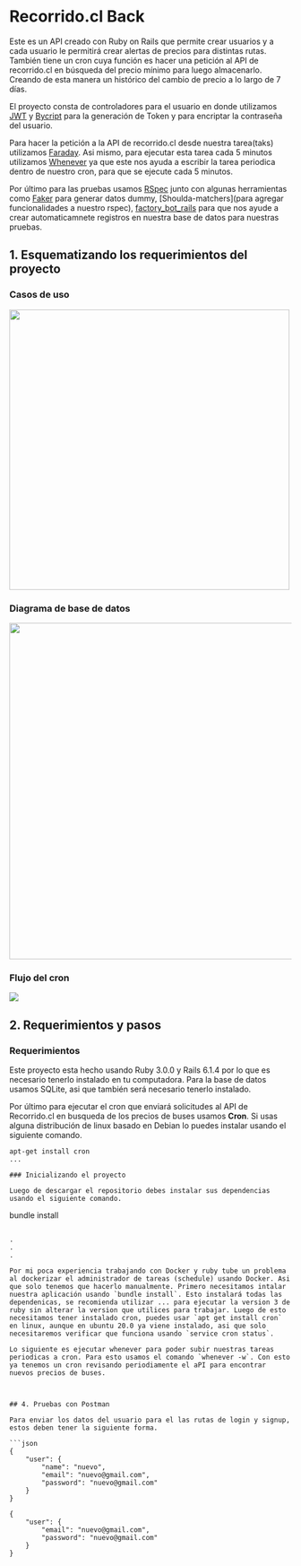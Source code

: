# Recorrido.cl Back

Este es un API creado con Ruby on Rails que permite crear usuarios y a cada usuario le permitirá crear alertas de precios para distintas rutas. También tiene un cron cuya función es hacer una petición al API de recorrido.cl en búsqueda del precio mínimo para luego almacenarlo. Creando de esta manera un histórico del cambio de precio a lo largo de 7 días. 

El proyecto consta de controladores para el usuario en donde utilizamos [JWT](https://github.com/jwt/ruby-jwt) y [Bycript](https://github.com/bcrypt-ruby/bcrypt-ruby) para la generación de Token y para encriptar la contraseña del usuario.

Para hacer la petición a la API de recorrido.cl desde nuestra tarea(taks) utilizamos [Faraday](https://lostisland.github.io/faraday/). Asi mismo, para ejecutar esta tarea cada 5 minutos utilizamos [Whenever](https://github.com/javan/whenever) ya que este nos ayuda a escribir la tarea periodica dentro de nuestro cron, para que se ejecute cada 5 minutos.

Por último para las pruebas usamos [RSpec](https://github.com/rspec/rspec-rails) junto con algunas herramientas como [Faker](https://github.com/faker-ruby/faker) para generar datos dummy, [Shoulda-matchers](para agregar funcionalidades a nuestro rspec), [factory_bot_rails](https://github.com/thoughtbot/factory_bot_rails) para que nos ayude a crear automaticamnete registros en nuestra base de datos para nuestras pruebas.

## 1. Esquematizando los requerimientos del proyecto

### Casos de uso

<img src="https://imgur.com/8Dzjhb7.png" width="500"/>

### Diagrama de base de datos

<img src="https://imgur.com/EfYddvp.png" width="600"/>

### Flujo del cron

![](https://imgur.com/4uF197v.png)

## 2. Requerimientos y pasos

### Requerimientos

Este proyecto esta hecho usando Ruby 3.0.0 y Rails 6.1.4 por lo que es necesario tenerlo instalado en tu computadora. Para la base de datos usamos SQLite, asi que también será necesario tenerlo instalado. 

Por último para ejecutar el cron que enviará solicitudes al API de Recorrido.cl en busqueda de los precios de buses usamos **Cron**. Si usas alguna distribución de linux basado en Debian lo puedes instalar usando el siguiente comando.

```
apt-get install cron
...

### Inicializando el proyecto

Luego de descargar el repositorio debes instalar sus dependencias usando el siguiente comando.

```
bundle install
```

.
.
.

Por mi poca experiencia trabajando con Docker y ruby tube un problema al dockerizar el administrador de tareas (schedule) usando Docker. Asi que solo tenemos que hacerlo manualmente. Primero necesitamos intalar nuestra aplicación usando `bundle install`. Esto instalará todas las dependenicas, se recomienda utilizar ... para ejecutar la version 3 de ruby sin alterar la version que utilices para trabajar. Luego de esto necesitamos tener instalado cron, puedes usar `apt get install cron` en linux, aunque en ubuntu 20.0 ya viene instalado, asi que solo necesitaremos verificar que funciona usando `service cron status`. 

Lo siguiente es ejecutar whenever para poder subir nuestras tareas periodicas a cron. Para esto usamos el comando `whenever -w`. Con esto ya tenemos un cron revisando periodiamente el aPI para encontrar nuevos precios de buses. 



## 4. Pruebas con Postman

Para enviar los datos del usuario para el las rutas de login y signup, estos deben tener la siguiente forma.

```json
{
    "user": {
        "name": "nuevo",
        "email": "nuevo@gmail.com",
        "password": "nuevo@gmail.com"
    }
}

{
    "user": {
        "email": "nuevo@gmail.com",
        "password": "nuevo@gmail.com"
    }
}
```
